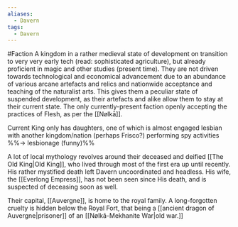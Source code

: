 ```yaml
---
aliases:
  - Davern
tags:
  - Davern
---
```

#Faction 
A kingdom in a rather medieval state of development on transition to very very early tech (read: sophisticated agriculture), but already proficient in magic and other studies (present time). 
They are not driven towards technological and economical advancement due to an abundance of various arcane artefacts and relics and nationwide acceptance and teaching of the naturalist arts. 
This gives them a peculiar state of suspended development, as their artefacts and alike allow them to stay at their current state.
The only currently-present faction openly accepting the practices of Flesh, as per the [[Nølkā]].

Current King only has daughters, one of which is almost engaged lesbian with another kingdom/nation (perhaps Frisco?) performing spy activities %%-> lesbionage (funny)%%

A lot of local mythology revolves around their deceased and deified [[The Old King|Old King]], who lived through most of the first era up until recently. His rather mystified death left Davern uncoordinated and headless. His wife, the [[Everlong Empress]], has not been seen since His death, and is suspected of deceasing soon as well. 

Their capital, [[Auvergne]], is home to the royal family. 
A long-forgotten cruelty is hidden below the Royal Fort, that being a [[ancient dragon of Auvergne|prisoner]] of an [[Nølkā-Mekhanite War|old war.]]